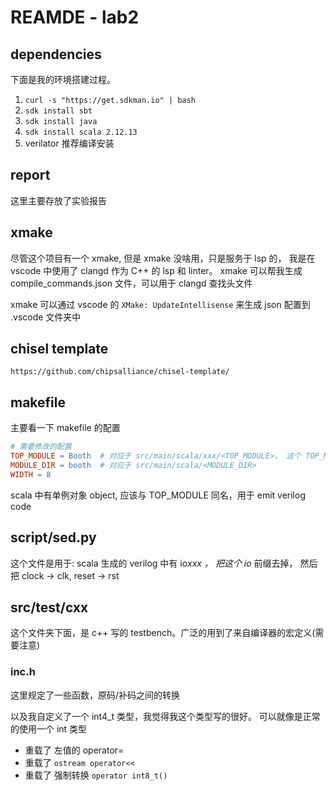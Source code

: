 # REAMDE - lab2

## dependencies

下面是我的环境搭建过程。

1.  `curl -s "https://get.sdkman.io" | bash`
2.  `sdk install sbt`
3.  `sdk install java`
4.  `sdk install scala 2.12.13`
5.  verilator 推荐编译安装

## report

这里主要存放了实验报告

## xmake

尽管这个项目有一个 xmake, 但是 xmake 没啥用，只是服务于 lsp 的，
我是在 vscode 中使用了 clangd 作为 C++ 的 lsp 和 linter。
xmake 可以帮我生成 compile_commands.json 文件，可以用于 clangd 查找头文件

xmake 可以通过 vscode 的 `XMake: UpdateIntellisense` 来生成 json 配置到 .vscode 文件夹中

## chisel template

`https://github.com/chipsalliance/chisel-template/`

## makefile

主要看一下 makefile 的配置

```makefile
# 需要修改的配置
TOP_MODULE = Booth  # 对应于 src/main/scala/xxx/<TOP_MODULE>， 这个 TOP_MODULE 应该遵循 java 的规范，类的名字与文件名相同
MODULE_DIR = booth  # 对应于 src/main/scala/<MODULE_DIR>
WIDTH = 8
```

scala 中有单例对象 object, 应该与 TOP_MODULE 同名，用于 emit verilog code

## script/sed.py

这个文件是用于: scala 生成的 verilog 中有 io*xxx ， 把这个 io* 前缀去掉，
然后把 clock -> clk, reset -> rst

## src/test/cxx

这个文件夹下面，是 c++ 写的 testbench。广泛的用到了来自编译器的宏定义(需要注意)

### inc.h

这里规定了一些函数，原码/补码之间的转换

以及我自定义了一个 int4_t 类型，我觉得我这个类型写的很好。
可以就像是正常的使用一个 int 类型

- 重载了 左值的 operator=
- 重载了 `ostream operator<<`
- 重载了 强制转换 `operator int8_t()`
